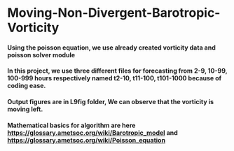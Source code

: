 # Moving-Non-Divergent-Barotropic-Vorticity 

#### Using the poisson equation, we use already created vorticity data and poisson solver module 

#### In this project, we use three different files for forecasting from 2-9, 10-99, 100-999 hours respectively named t2-10, t11-100, t101-1000 because of coding ease.

#### Output figures are in L9fig folder, We can observe that the vorticity is moving left.

#### Mathematical basics for algorithm are here https://glossary.ametsoc.org/wiki/Barotropic_model and https://glossary.ametsoc.org/wiki/Poisson_equation
